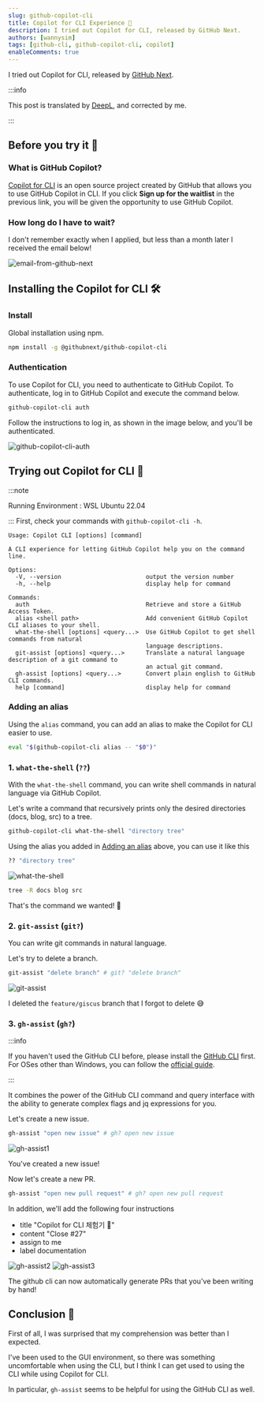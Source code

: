 ```yaml
---
slug: github-copilot-cli
title: Copilot for CLI Experience 🤖
description: I tried out Copilot for CLI, released by GitHub Next.
authors: [wannysim]
tags: [github-cli, github-copilot-cli, copilot]
enableComments: true
---
```


I tried out Copilot for CLI, released by [GitHub Next](https://githubnext.com/).

<!-- truncate -->

:::info

This post is translated by [DeepL](https://www.deepl.com/translator), and corrected by me.

:::

## Before you try it 🚶

### What is GitHub Copilot?

[Copilot for CLI](https://githubnext.com/projects/copilot-cli/) is an open source project created by GitHub that allows you to use GitHub Copilot in CLI. If you click **Sign up for the waitlist** in the previous link, you will be given the opportunity to use GitHub Copilot.

### How long do I have to wait?

I don't remember exactly when I applied, but less than a month later I received the email below!

![email-from-github-next](./images/email-from-github-next.png)

## Installing the Copilot for CLI 🛠

### Install

Global installation using npm.

```bash
npm install -g @githubnext/github-copilot-cli
```

### Authentication

To use Copilot for CLI, you need to authenticate to GitHub Copilot. To authenticate, log in to GitHub Copilot and execute the command below.

```bash
github-copilot-cli auth
```

Follow the instructions to log in, as shown in the image below, and you'll be authenticated.

![github-copilot-cli-auth](./images/github-copilot-cli-auth.png)

## Trying out Copilot for CLI 🤖

:::note

Running Environment : WSL Ubuntu 22.04

:::
First, check your commands with `github-copilot-cli -h`.

```
Usage: Copilot CLI [options] [command]

A CLI experience for letting GitHub Copilot help you on the command line.

Options:
  -V, --version                        output the version number
  -h, --help                           display help for command

Commands:
  auth                                 Retrieve and store a GitHub Access Token.
  alias <shell path>                   Add convenient GitHub Copilot CLI aliases to your shell.
  what-the-shell [options] <query...>  Use GitHub Copilot to get shell commands from natural
                                       language descriptions.
  git-assist [options] <query...>      Translate a natural language description of a git command to
                                       an actual git command.
  gh-assist [options] <query...>       Convert plain english to GitHub CLI commands.
  help [command]                       display help for command
```

### Adding an alias

Using the `alias` command, you can add an alias to make the Copilot for CLI easier to use.

```bash
eval "$(github-copilot-cli alias -- "$0")"
```

### 1. `what-the-shell` (`??`)

With the `what-the-shell` command, you can write shell commands in natural language via GitHub Copilot.

Let's write a command that recursively prints only the desired directories (docs, blog, src) to a tree.

```bash
github-copilot-cli what-the-shell "directory tree"
```

Using the alias you added in [Adding an alias](#adding-an-alias) above, you can use it like this

```bash
?? "directory tree"
```

![what-the-shell](./images/what-the-shell.gif)

```bash
tree -R docs blog src
```

That's the command we wanted! 🎉

### 2. `git-assist` (`git?`)

You can write git commands in natural language.

Let's try to delete a branch.

```bash
git-assist "delete branch" # git? "delete branch"
```

![git-assist](./images/git-assist.gif)

I deleted the `feature/giscus` branch that I forgot to delete 😅

### 3. `gh-assist` (`gh?`)

:::info

If you haven't used the GitHub CLI before, please install the [GitHub CLI](https://cli.github.com/) first. For OSes other than Windows, you can follow the [official guide](https://github.com/cli/cli#installation).

:::

It combines the power of the GitHub CLI command and query interface with the ability to generate complex flags and jq expressions for you.

Let's create a new issue.

```bash
gh-assist "open new issue" # gh? open new issue
```

![gh-assist1](./images/gh-assist1.gif)

You've created a new issue!

Now let's create a new PR.

```bash
gh-assist "open new pull request" # gh? open new pull request
```

In addition, we'll add the following four instructions

- title "Copilot for CLI 체험기 🤖"
- content "Close #27"
- assign to me
- label documentation

![gh-assist2](./images/gh-assist2.png)
![gh-assist3](./images/gh-assist3.png)

The github cli can now automatically generate PRs that you've been writing by hand!

## Conclusion 🎉

First of all, I was surprised that my comprehension was better than I expected.

I've been used to the GUI environment, so there was something uncomfortable when using the CLI, but I think I can get used to using the CLI while using Copilot for CLI.

In particular, `gh-assist` seems to be helpful for using the GitHub CLI as well.
